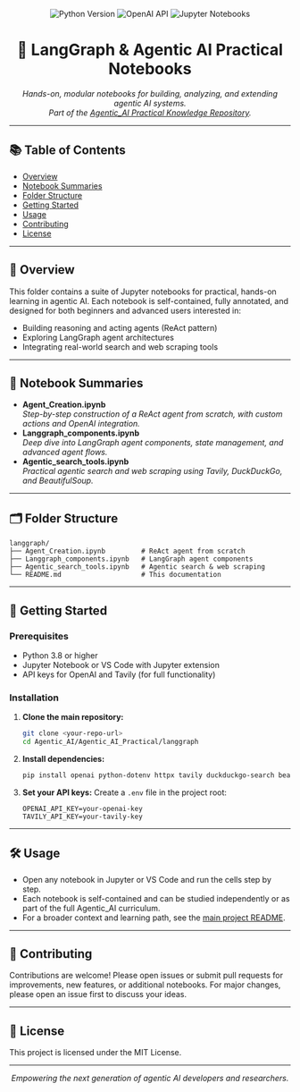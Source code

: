 <!-- filepath: c:/Agentic_AI/Agentic_AI_Practical/langgraph/README.md -->

<p align="center">
  <img src="https://img.shields.io/badge/Python-3.8%2B-blue?logo=python" alt="Python Version">
  <img src="https://img.shields.io/badge/OpenAI-API-green?logo=openai" alt="OpenAI API">
  <img src="https://img.shields.io/badge/Jupyter-Notebook-orange?logo=jupyter" alt="Jupyter Notebooks">
</p>

<h1 align="center">🧩 LangGraph & Agentic AI Practical Notebooks</h1>

<p align="center">
  <em>Hands-on, modular notebooks for building, analyzing, and extending agentic AI systems.<br/>
  Part of the <a href="../../README.md">Agentic_AI Practical Knowledge Repository</a>.</em>
</p>

---

## 📚 Table of Contents
- [Overview](#overview)
- [Notebook Summaries](#notebook-summaries)
- [Folder Structure](#folder-structure)
- [Getting Started](#getting-started)
- [Usage](#usage)
- [Contributing](#contributing)
- [License](#license)

---

## 🧠 Overview
This folder contains a suite of Jupyter notebooks for practical, hands-on learning in agentic AI. Each notebook is self-contained, fully annotated, and designed for both beginners and advanced users interested in:
- Building reasoning and acting agents (ReAct pattern)
- Exploring LangGraph agent architectures
- Integrating real-world search and web scraping tools

---

## 📒 Notebook Summaries
- **Agent_Creation.ipynb**  
  <em>Step-by-step construction of a ReAct agent from scratch, with custom actions and OpenAI integration.</em>
- **Langgraph_components.ipynb**  
  <em>Deep dive into LangGraph agent components, state management, and advanced agent flows.</em>
- **Agentic_search_tools.ipynb**  
  <em>Practical agentic search and web scraping using Tavily, DuckDuckGo, and BeautifulSoup.</em>

---

## 🗂 Folder Structure
```text
langgraph/
├── Agent_Creation.ipynb         # ReAct agent from scratch
├── Langgraph_components.ipynb   # LangGraph agent components
├── Agentic_search_tools.ipynb   # Agentic search & web scraping
└── README.md                    # This documentation
```

---

## 🚀 Getting Started
### Prerequisites
- Python 3.8 or higher
- Jupyter Notebook or VS Code with Jupyter extension
- API keys for OpenAI and Tavily (for full functionality)

### Installation
1. **Clone the main repository:**
   ```sh
   git clone <your-repo-url>
   cd Agentic_AI/Agentic_AI_Practical/langgraph
   ```
2. **Install dependencies:**
   ```sh
   pip install openai python-dotenv httpx tavily duckduckgo-search beautifulsoup4 pygments
   ```
3. **Set your API keys:**
   Create a `.env` file in the project root:
   ```env
   OPENAI_API_KEY=your-openai-key
   TAVILY_API_KEY=your-tavily-key
   ```

---

## 🛠 Usage
- Open any notebook in Jupyter or VS Code and run the cells step by step.
- Each notebook is self-contained and can be studied independently or as part of the full Agentic_AI curriculum.
- For a broader context and learning path, see the [main project README](../../README.md).

---

## 🤝 Contributing
Contributions are welcome! Please open issues or submit pull requests for improvements, new features, or additional notebooks. For major changes, please open an issue first to discuss your ideas.

---

## 📝 License
This project is licensed under the MIT License.

---

<p align="center">
  <em>Empowering the next generation of agentic AI developers and researchers.</em>
</p>
